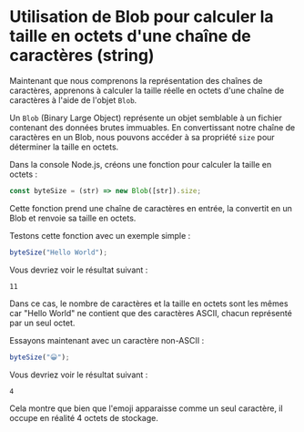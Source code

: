 # Utilisation de Blob pour calculer la taille en octets d'une chaîne de caractères (string)

Maintenant que nous comprenons la représentation des chaînes de caractères, apprenons à calculer la taille réelle en octets d'une chaîne de caractères à l'aide de l'objet `Blob`.

Un `Blob` (Binary Large Object) représente un objet semblable à un fichier contenant des données brutes immuables. En convertissant notre chaîne de caractères en un Blob, nous pouvons accéder à sa propriété `size` pour déterminer la taille en octets.

Dans la console Node.js, créons une fonction pour calculer la taille en octets :

```javascript
const byteSize = (str) => new Blob([str]).size;
```

Cette fonction prend une chaîne de caractères en entrée, la convertit en un Blob et renvoie sa taille en octets.

Testons cette fonction avec un exemple simple :

```javascript
byteSize("Hello World");
```

Vous devriez voir le résultat suivant :

```
11
```

Dans ce cas, le nombre de caractères et la taille en octets sont les mêmes car "Hello World" ne contient que des caractères ASCII, chacun représenté par un seul octet.

Essayons maintenant avec un caractère non-ASCII :

```javascript
byteSize("😀");
```

Vous devriez voir le résultat suivant :

```
4
```

Cela montre que bien que l'emoji apparaisse comme un seul caractère, il occupe en réalité 4 octets de stockage.
